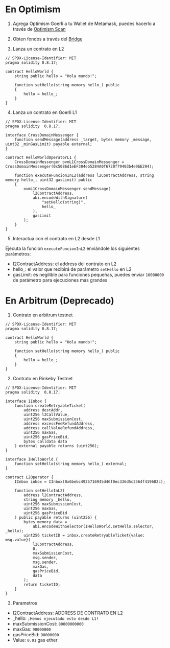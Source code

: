 # En Optimism

1. Agrega Optimism Goerli a tu Wallet de Metamask, puedes hacerlo a través de [Optimism Scan](https://goerli-optimism.etherscan.io/)

2. Obten fondos a través del [Bridge](https://app.optimism.io/bridge/deposit)

3. Lanza un contrato en L2

```solidity
// SPDX-License-Identifier: MIT
pragma solidity 0.8.17;

contract HelloWorld {
    string public hello = "Hola mundo!";

    function setHello(string memory hello_) public
    {
        hello = hello_;
    }
}
```

4. Lanza un contrato en Goerli L1

```solidity
// SPDX-License-Identifier: MIT
pragma solidity  0.8.17;

interface CrossDomainMessenger {
    function sendMessage(address _target, bytes memory _message, uint32 _minGasLimit) payable external;
}

contract HelloWorldOperatorL1 {
    CrossDomainMessenger ovmL1CrossDomainMessenger = CrossDomainMessenger(0x5086d1eEF304eb5284A0f6720f79403b4e9bE294);

    function executeFuncionInL2(address l2ContractAddress, string memory hello_, uint32 gasLimit) public
    {
        ovmL1CrossDomainMessenger.sendMessage(
            l2ContractAddress,
            abi.encodeWithSignature(
                "setHello(string)",
                hello_
            ),
            gasLimit
        );
    }
}
```

5. Interactua con el contrato en L2 desde L1

Ejecuta la funcion `executeFuncionInL2` enviándole los siguientes parámetros:

* l2ContractAddress: el address del contrato en L2
* hello_: el valor que recibirá de parámetro `setHello` en L2
* gasLimit: es negilible para funciones pequeñas, puedes enviar `10000000` de parámetro para ejecuciones mas grandes

# En Arbitrum (Deprecado)

1. Contrato en arbitrum testnet

```solidity
// SPDX-License-Identifier: MIT
pragma solidity 0.8.17;

contract HelloWorld {
    string public hello = "Hola mundo!";

    function setHello(string memory hello_) public
    {
        hello = hello_;
    }
}
```

2. Contrato en Rinkeby Testnet

```solidity
// SPDX-License-Identifier: MIT
pragma solidity  0.8.17;

interface IInbox {
    function createRetryableTicket(
        address destAddr,
        uint256 l2CallValue,
        uint256 maxSubmissionCost,
        address excessFeeRefundAddress,
        address callValueRefundAddress,
        uint256 maxGas,
        uint256 gasPriceBid,
        bytes calldata data
    ) external payable returns (uint256);
}

interface IHelloWorld {
    function setHello(string memory hello_) external;
}

contract L2Operator {
    IInbox inbox = IInbox(0x6bebc4925716945d46f0ec336d5c2564f419682c);

    function setHelloInL2(
        address l2ContractAddress,
        string memory _hello,
        uint256 maxSubmissionCost,
        uint256 maxGas,
        uint256 gasPriceBid
    ) public payable returns (uint256) {
        bytes memory data =
            abi.encodeWithSelector(IHelloWorld.setHello.selector, _hello);
        uint256 ticketID = inbox.createRetryableTicket{value: msg.value}(
            l2ContractAddress,
            0,
            maxSubmissionCost,
            msg.sender,
            msg.sender,
            maxGas,
            gasPriceBid,
            data
        );
        return ticketID;
    }
}
```

3. Parametros

* l2ContractAddress: ADDRESS DE CONTRATO EN L2
* _hello: `¡Hemos ejecutado esto desde L1!`
* maxSubmissionCost: `80000000000`
* maxGas: `90000000`
* gasPriceBid: `90000000`
* Value: `0.01` gas ether
